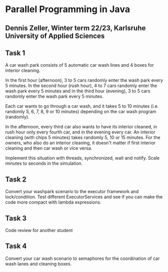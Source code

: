 # Parallel Programming in Java
## Dennis Zeller, Winter term 22/23, Karlsruhe University of Applied Sciences

## Task 1

A car wash park consists of 5 automatic car wash lines and 4 boxes for interior cleaning. 

In the first hour (afternoon), 3 to 5 cars randomly enter the wash park every 5 minutes. 
In the second hour (rush hour), 4 to 7 cars randomly enter the wash park every 5 minutes and in the third hour (evening), 3 to 5 cars randomly enter the wash park every 5 minutes. 

Each car wants to go through a car wash, and it takes 5 to 10 minutes (i.e. randomly 5, 6, 7, 8, 9 or 10 minutes) depending on the car wash program (randomly). 

In the afternoon, every third car also wants to have its interior cleaned, in rush hour only every fourth car, and in the evening every car. An interior cleaning (with chips 5 minutes) takes randomly 5, 10 or 15 minutes. For the owners, who also do an interior cleaning, it doesn't matter if first interior cleaning and then car wash or vice versa.

Implement this situation with threads, synchronized, wait and notify. Scale minutes to seconds in the simulation.

## Task 2

Convert your washpark scenario to the executor framework and lock/condition. Test different ExecutorServices and see if you can make the code more compact with lambda expressions.

## Task 3

Code review for another student

## Task 4

Convert your car wash scenario to semaphores for the coordination of car wash lanes and cleaning boxes.
